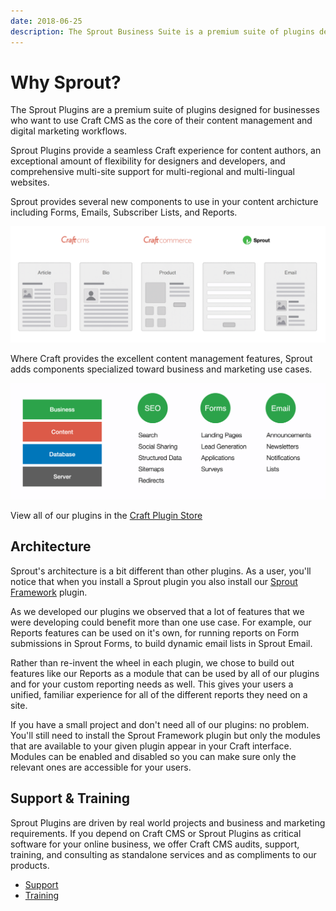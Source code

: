 ```yaml
---
date: 2018-06-25
description: The Sprout Business Suite is a premium suite of plugins designed for businesses who want to use Craft CMS as the core of their content management and digital marketing workflows.
---
```


# Why Sprout?

The Sprout Plugins are a premium suite of plugins designed for businesses who want to use Craft CMS as the core of their content management and digital marketing workflows.

Sprout Plugins provide a seamless Craft experience for content authors, an exceptional amount of flexibility for designers and developers, and comprehensive multi-site support for multi-regional and multi-lingual websites.

Sprout provides several new components to use in your content archicture including Forms, Emails, Subscriber Lists, and Reports.

![Sprout Components](./images/sprout-components.png)

Where Craft provides the excellent content management features, Sprout adds components specialized toward business and marketing use cases.

![Sprout Features](./images/sprout-features.png)

View all of our plugins in the [Craft Plugin Store](https://plugins.craftcms.com/developer/169)

## Architecture

Sprout's architecture is a bit different than other plugins. As a user, you'll notice that when you install a Sprout plugin you also install our [Sprout Framework](https://plugins.craftcms.com/sprout) plugin.

As we developed our plugins we observed that a lot of features that we were developing could benefit more than one use case. For example, our Reports features can be used on it's own, for running reports on Form submissions in Sprout Forms, to build dynamic email lists in Sprout Email. 

Rather than re-invent the wheel in each plugin, we chose to build out features like our Reports as a module that can be used by all of our plugins and for your custom reporting needs as well. This gives your users a unified, familiar experience for all of the different reports they need on a site.

If you have a small project and don't need all of our plugins: no problem. You'll still need to install the Sprout Framework plugin but only the modules that are available to your given plugin appear in your Craft interface. Modules can be enabled and disabled so you can make sure only the relevant ones are accessible for your users.

## Support & Training

Sprout Plugins are driven by real world projects and business and marketing requirements. If you depend on Craft CMS or Sprout Plugins as critical software for your online business, we offer Craft CMS audits, support, training, and consulting as standalone services and as compliments to our products.

- [Support](./support/support.md)
- [Training](./support/training.md)
